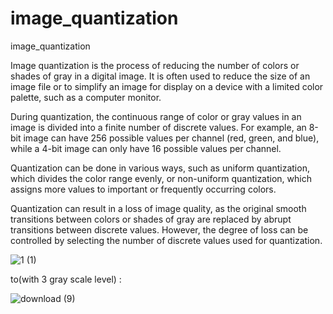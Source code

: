 # image_quantization
image_quantization


Image quantization is the process of reducing the number of colors or shades of gray in a digital image. It is often used to reduce the size of an image file or to simplify an image for display on a device with a limited color palette, such as a computer monitor.

During quantization, the continuous range of color or gray values in an image is divided into a finite number of discrete values. For example, an 8-bit image can have 256 possible values per channel (red, green, and blue), while a 4-bit image can only have 16 possible values per channel.

Quantization can be done in various ways, such as uniform quantization, which divides the color range evenly, or non-uniform quantization, which assigns more values to important or frequently occurring colors.

Quantization can result in a loss of image quality, as the original smooth transitions between colors or shades of gray are replaced by abrupt transitions between discrete values. However, the degree of loss can be controlled by selecting the number of discrete values used for quantization.


![1 (1)](https://user-images.githubusercontent.com/43178887/226164830-774b8b82-fbd5-42f2-b4e4-95c3740af9d0.jpeg)


to(with 3 gray scale level) :


![download (9)](https://user-images.githubusercontent.com/43178887/226271033-134d87c3-d9ce-44bf-882f-0f852fc0baaa.png)

